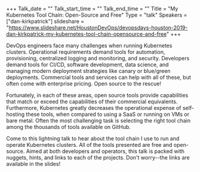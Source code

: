 +++
Talk_date = ""
Talk_start_time = ""
Talk_end_time = ""
Title = "My Kubernetes Tool Chain: Open-Source and Free"
Type = "talk"
Speakers = ["dan-kirkpatrick"]
slideshare = "https://www.slideshare.net/HoustonDevOps/devopsdays-houston-2019-dan-kirkpatrick-my-kubernetes-tool-chain-opensource-and-free"
+++

DevOps engineers face many challenges when running Kubernetes clusters.  Operational requirements demand tools for automation, provisioning, centralized logging and monitoring, and security.  Developers demand tools for CI/CD, software development, data science, and managing modern deployment strategies like canary or blue/green deployments.  Commercial tools and services can help with all of these, but often come with enterprise pricing.  Open source to the rescue!

Fortunately, in each of these areas, open source tools provide capabilities that match or exceed the capabilities of their commercial equivalents.  Furthermore, Kubernetes greatly decreases the operational expense of self-hosting these tools, when compared to using a SaaS or running on VMs or bare metal.   Often the most challenging task is selecting the right tool chain among the thousands of tools available on GitHub.  

Come to this lightning talk to hear about the tool chain I use to run and operate Kubernetes clusters.  All of the tools presented are free and open-source.  Aimed at both developers and operators, this talk is packed with nuggets, hints, and links to each of the projects.  Don't worry--the links are available in the slides!